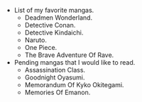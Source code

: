 * List of my favorite mangas.
    * Deadmen Wonderland.
    * Detective Conan.
    * Detective Kindaichi.
    * Naruto.
    * One Piece.
    * The Brave Adventure Of Rave.
* Pending mangas that I would like to read.
    * Assassination Class.
    * Goodnight Oyasumi.
    * Memorandum Of Kyko Okitegami.
    * Memories Of Emanon.